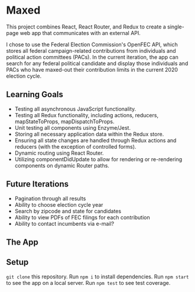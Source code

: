 # Maxed

This project combines React, React Router, and Redux to create a single-page web app that communicates with an external API. 

I chose to use the Federal Election Commission's OpenFEC API, which stores all federal campaign-related contributions from individuals and political action committees (PACs). In the current iteration, the app can search for any federal political candidate and display those individuals and PACs who have maxed-out their contribution limits in the current 2020 election cycle. 

## Learning Goals

- Testing all asynchronous JavaScript functionality. 
- Testing all Redux functionality, including actions, reducers, mapStateToProps, mapDispatchToProps. 
- Unit testing all components using Enzyme/Jest.
- Storing all necessary application data within the Redux store. 
- Ensuring all state changes are handled through Redux actions and reducers (with the exception of controlled forms).
- Dynamic routing using React Router. 
- Utilizing componentDidUpdate to allow for rendering or re-rendering components on dynamic Router paths. 

## Future Iterations 

- Pagination through all results
- Ability to choose election cycle year 
- Search by zipcode and state for candidates
- Ability to view PDFs of FEC filings for each contribution
- Ability to contact incumbents via e-mail?

## The App



## Setup

`git clone` this repository.
Run `npm i` to install dependencies.
Run `npm start` to see the app on a local server.
Run `npm test` to see test coverage. 

